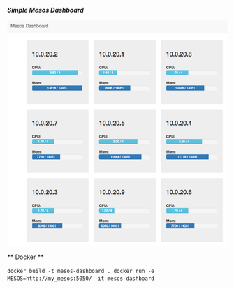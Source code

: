 ***Simple Mesos Dashboard***

![Dashboard](/screenshot/screenshot.png?raw=true "Screenshot")


** Docker **

`
docker build -t mesos-dashboard .
docker run -e MESOS=http://my_mesos:5050/ -it mesos-dashboard
`
